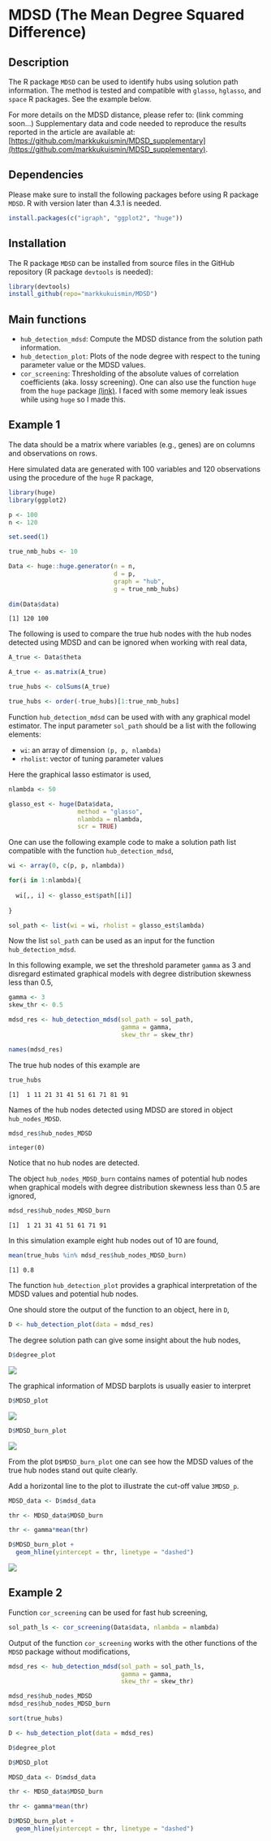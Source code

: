 # MDSD (The Mean Degree Squared Difference)

## Description

The R package `MDSD` can be used to identify hubs using solution path information. The method is tested and compatible with `glasso`, `hglasso`, and `space` R packages. See the example below.

For more details on the MDSD distance, please refer to: (link comming soon...) Supplementary data and code needed to reproduce the results reported in the article are available at: [https://github.com/markkukuismin/MDSD_supplementary](https://github.com/markkukuismin/MDSD_supplementary).

## Dependencies

Please make sure to install the following packages before using R package `MDSD`. R with version later than 4.3.1 is needed.
```r
install.packages(c("igraph", "ggplot2", "huge"))
```

## Installation

The R package `MDSD` can be installed from source files in the GitHub repository (R package `devtools` is needed):
```r
library(devtools)
install_github(repo="markkukuismin/MDSD")
```

## Main functions

* `hub_detection_mdsd`: Compute the MDSD distance from the solution path information.
* `hub_detection_plot`: Plots of the node degree with respect to the tuning parameter value or the MDSD values.
* `cor_screening`: Thresholding of the absolute values of correlation coefficients (aka. lossy screening). One can also use the function `huge` from the `huge` package [(link)](https://cran.r-project.org/web/packages/huge/index.html). I faced with some memory leak issues while using `huge` so I made this.

## Example 1

The data should be a matrix where variables (e.g., genes) are on columns and observations on rows.

Here simulated data are generated with 100 variables and 120 observations using the procedure of the `huge` R package,
```r
library(huge)
library(ggplot2)

p <- 100
n <- 120

set.seed(1)

true_nmb_hubs <- 10

Data <- huge::huge.generator(n = n, 
                             d = p, 
                             graph = "hub",
                             g = true_nmb_hubs)
                             
dim(Data$data)
```
```
[1] 120 100
```
The following is used to compare the true hub nodes with the hub nodes detected using MDSD and can be ignored when working with real data,
```r
A_true <- Data$theta

A_true <- as.matrix(A_true)

true_hubs <- colSums(A_true)

true_hubs <- order(-true_hubs)[1:true_nmb_hubs]
```

Function `hub_detection_mdsd` can be used with with any graphical model estimator. The input parameter `sol_path` should be a list with the following elements:

* `wi`: an array of dimension `(p, p, nlambda)`
* `rholist`: vector of tuning parameter values

Here the graphical lasso estimator is used,
```r
nlambda <- 50

glasso_est <- huge(Data$data, 
                   method = "glasso",
                   nlambda = nlambda,
                   scr = TRUE)
```

One can use the following example code to make a solution path list compatible with the function `hub_detection_mdsd`,

```r
wi <- array(0, c(p, p, nlambda))

for(i in 1:nlambda){
  
  wi[,, i] <- glasso_est$path[[i]]
  
}

sol_path <- list(wi = wi, rholist = glasso_est$lambda)
```

Now the list `sol_path` can be used as an input for the function `hub_detection_mdsd`.

In this following example, we set the threshold parameter `gamma` as 3 and disregard estimated graphical models with degree distribution skewness less than 0.5,
```r
gamma <- 3
skew_thr <- 0.5

mdsd_res <- hub_detection_mdsd(sol_path = sol_path,
                               gamma = gamma,
                               skew_thr = skew_thr)

names(mdsd_res)
```

The true hub nodes of this example are
```r
true_hubs
```

```
[1]  1 11 21 31 41 51 61 71 81 91
```

Names of the hub nodes detected using MDSD are stored in object `hub_nodes_MDSD`. 
```r
mdsd_res$hub_nodes_MDSD
```

```
integer(0)
```

Notice that no hub nodes are detected.

The object `hub_nodes_MDSD_burn` contains names of potential hub nodes when graphical models with degree distribution skewness less than 0.5 are ignored,
```r
mdsd_res$hub_nodes_MDSD_burn
```

```
[1]  1 21 31 41 51 61 71 91
```

In this simulation example eight hub nodes out of 10 are found, 
```r
mean(true_hubs %in% mdsd_res$hub_nodes_MDSD_burn)
```
```
[1] 0.8
```

The function `hub_detection_plot` provides a graphical interpretation of the MDSD values and potential hub nodes.

One should store the output of the function to an object, here in `D`,
```r
D <- hub_detection_plot(data = mdsd_res)
```

The degree solution path can give some insight about the hub nodes,
```r
D$degree_plot
```
![](degree_path.png)

The graphical information of MDSD barplots is usually easier to interpret 
```r
D$MDSD_plot
```
![](MDSD_no_burn.png)

```r
D$MDSD_burn_plot
```
![](MDSD_burn.png)

From the plot `D$MDSD_burn_plot` one can see how the MDSD values of the true hub nodes stand out quite clearly.

Add a horizontal line to the plot to illustrate the cut-off value `3MDSD_p`.
```r
MDSD_data <- D$mdsd_data

thr <- MDSD_data$MDSD_burn

thr <- gamma*mean(thr)

D$MDSD_burn_plot + 
  geom_hline(yintercept = thr, linetype = "dashed")
```
![](MDSD_burn_hl.png)

## Example 2

Function `cor_screening` can be used for fast hub screening,

```r
sol_path_ls <- cor_screening(Data$data, nlambda = nlambda)
```
Output of the function `cor_screening` works with the other functions of the `MDSD` package without modifications,
```r
mdsd_res <- hub_detection_mdsd(sol_path = sol_path_ls,
                               gamma = gamma,
                               skew_thr = skew_thr)

mdsd_res$hub_nodes_MDSD
mdsd_res$hub_nodes_MDSD_burn

sort(true_hubs)

D <- hub_detection_plot(data = mdsd_res)

D$degree_plot

D$MDSD_plot

MDSD_data <- D$mdsd_data

thr <- MDSD_data$MDSD_burn

thr <- gamma*mean(thr)

D$MDSD_burn_plot + 
  geom_hline(yintercept = thr, linetype = "dashed")
```
